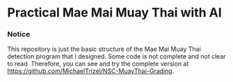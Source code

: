 # Practical Mae Mai Muay Thai with AI

### Notice
This repository is just the basic structure of the Mae Mai Muay Thai detection program that I designed. Some code is not complete and not clear to read. Therefore, you can see and try the complete version at https://github.com/MichaelTrizel/NSC-MuayThai-Grading.
